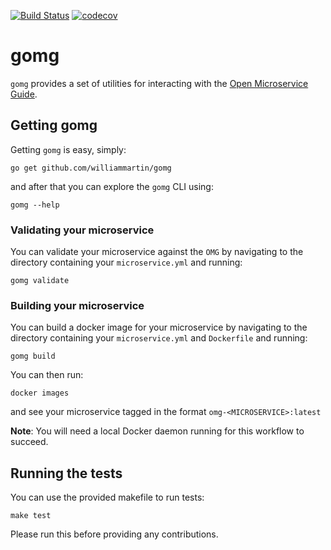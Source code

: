 [![Build Status](https://travis-ci.com/williammartin/gomg.svg?branch=master)](https://travis-ci.com/williammartin/gomg) [![codecov](https://codecov.io/gh/williammartin/gomg/branch/master/graph/badge.svg)](https://codecov.io/gh/williammartin/gomg)

# gomg

`gomg` provides a set of utilities for interacting with the [Open Microservice Guide](https://microservice.guide).

## Getting gomg

Getting `gomg` is easy, simply:

```
go get github.com/williammartin/gomg
```

and after that you can explore the `gomg` CLI using:

```
gomg --help
```

### Validating your microservice

You can validate your microservice against the `OMG` by navigating to the directory containing your `microservice.yml` and running:

```
gomg validate
```

### Building your microservice

You can build a docker image for your microservice by navigating to the directory containing your `microservice.yml` and `Dockerfile` and running:

```
gomg build
```

You can then run:

```
docker images
```

and see your microservice tagged in the format `omg-<MICROSERVICE>:latest`

**Note**: You will need a local Docker daemon running for this workflow to succeed.

## Running the tests

You can use the provided makefile to run tests:

```
make test
```

Please run this before providing any contributions.
